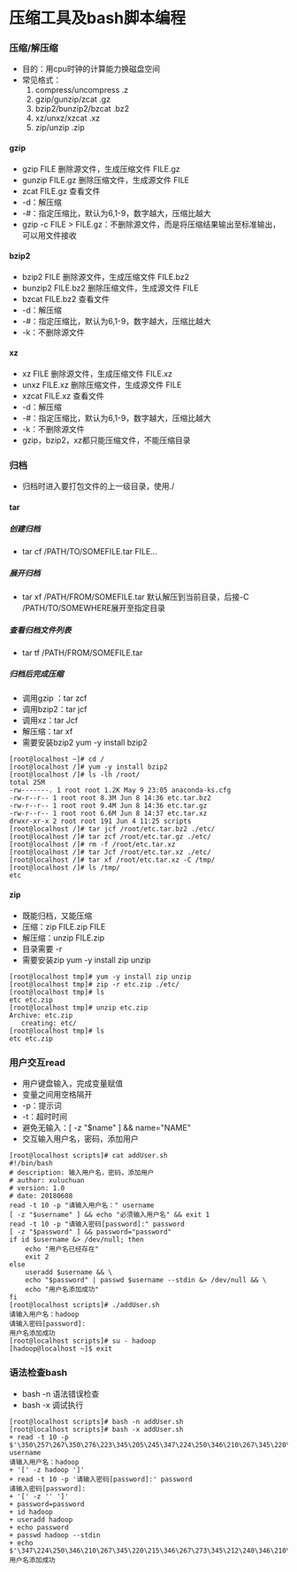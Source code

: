 # 压缩工具及bash脚本编程

### 压缩/解压缩

- 目的：用cpu时钟的计算能力换磁盘空间
- 常见格式：
    1. compress/uncompress .z
    2. gzip/gunzip/zcat .gz
    3. bzip2/bunzip2/bzcat .bz2
    4. xz/unxz/xzcat .xz
    5. zip/unzip .zip

#### gzip

- gzip FILE 删除源文件，生成压缩文件 FILE.gz
- gunzip FILE.gz 删除压缩文件，生成源文件 FILE
- zcat FILE.gz 查看文件
- -d：解压缩
- -#：指定压缩比，默认为6,1-9，数字越大，压缩比越大
- gzip -c FILE > FILE.gz：不删除源文件，而是将压缩结果输出至标准输出，可以用文件接收

#### bzip2

- bzip2 FILE 删除源文件，生成压缩文件 FILE.bz2
- bunzip2 FILE.bz2 删除压缩文件，生成源文件 FILE
- bzcat FILE.bz2 查看文件
- -d：解压缩
- -#：指定压缩比，默认为6,1-9，数字越大，压缩比越大
- -k：不删除源文件

#### xz

- xz FILE 删除源文件，生成压缩文件 FILE.xz
- unxz FILE.xz 删除压缩文件，生成源文件 FILE
- xzcat FILE.xz 查看文件
- -d：解压缩
- -#：指定压缩比，默认为6,1-9，数字越大，压缩比越大
- -k：不删除源文件
- gzip，bzip2，xz都只能压缩文件，不能压缩目录

### 归档

- 归档时进入要打包文件的上一级目录，使用./

#### tar

##### 创建归档

- tar cf /PATH/TO/SOMEFILE.tar FILE...

##### 展开归档

- tar xf /PATH/FROM/SOMEFILE.tar 默认解压到当前目录，后接-C /PATH/TO/SOMEWHERE展开至指定目录

##### 查看归档文件列表

- tar tf /PATH/FROM/SOMEFILE.tar

##### 归档后完成压缩

- 调用gzip ：tar zcf
- 调用bzip2：tar jcf
- 调用xz：tar Jcf
- 解压缩：tar xf
- 需要安装bzip2 yum -y install bzip2

```
[root@localhost ~]# cd /
[root@localhost /]# yum -y install bzip2
[root@localhost /]# ls -lh /root/
total 25M
-rw-------. 1 root root 1.2K May 9 23:05 anaconda-ks.cfg
-rw-r--r-- 1 root root 8.3M Jun 8 14:36 etc.tar.bz2
-rw-r--r-- 1 root root 9.4M Jun 8 14:36 etc.tar.gz
-rw-r--r-- 1 root root 6.6M Jun 8 14:37 etc.tar.xz
drwxr-xr-x 2 root root 191 Jun 4 11:25 scripts
[root@localhost /]# tar jcf /root/etc.tar.bz2 ./etc/
[root@localhost /]# tar zcf /root/etc.tar.gz ./etc/
[root@localhost /]# rm -f /root/etc.tar.xz
[root@localhost /]# tar Jcf /root/etc.tar.xz ./etc/
[root@localhost /]# tar xf /root/etc.tar.xz -C /tmp/
[root@localhost /]# ls /tmp/
etc
```

#### zip

- 既能归档，又能压缩
- 压缩：zip FILE.zip FILE
- 解压缩：unzip FILE.zip
- 目录需要 -r
- 需要安装zip yum -y install zip unzip

```
[root@localhost tmp]# yum -y install zip unzip
[root@localhost tmp]# zip -r etc.zip ./etc/
[root@localhost tmp]# ls
etc etc.zip
[root@localhost tmp]# unzip etc.zip
Archive: etc.zip
   creating: etc/
[root@localhost tmp]# ls
etc etc.zip
```

### 用户交互read

- 用户键盘输入，完成变量赋值
- 变量之间用空格隔开
- -p：提示词
- -t：超时时间
- 避免无输入：[ -z "$name" ] && name="NAME"
- 交互输入用户名，密码，添加用户

```
[root@localhost scripts]# cat addUser.sh
#!/bin/bash
# description: 输入用户名，密码，添加用户
# author: xuluchuan
# version: 1.0
# date: 20180608
read -t 10 -p "请输入用户名：" username
[ -z "$username" ] && echo "必须输入用户名" && exit 1
read -t 10 -p "请输入密码[password]:" password
[ -z "$password" ] && password="password"
if id $username &> /dev/null; then
    echo "用户名已经存在"
    exit 2
else
    useradd $username && \
    echo "$password" | passwd $username --stdin &> /dev/null && \
    echo "用户名添加成功"
fi
[root@localhost scripts]# ./addUser.sh
请输入用户名：hadoop
请输入密码[password]:
用户名添加成功
[root@localhost scripts]# su - hadoop
[hadoop@localhost ~]$ exit
```

### 语法检查bash

- bash -n 语法错误检查
- bash -x 调试执行

```
[root@localhost scripts]# bash -n addUser.sh
[root@localhost scripts]# bash -x addUser.sh
+ read -t 10 -p $'\350\257\267\350\276\223\345\205\245\347\224\250\346\210\267\345\220\215\357\274\232' username
请输入用户名：hadoop
+ '[' -z hadoop ']'
+ read -t 10 -p '请输入密码[password]:' password
请输入密码[password]:
+ '[' -z '' ']'
+ password=password
+ id hadoop
+ useradd hadoop
+ echo password
+ passwd hadoop --stdin
+ echo $'\347\224\250\346\210\267\345\220\215\346\267\273\345\212\240\346\210\220\345\212\237'
用户名添加成功
```
